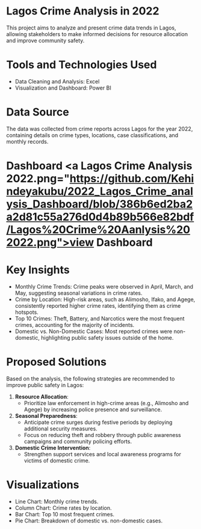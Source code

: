 # Lagos Crime Analysis in 2022 
This project aims to analyze and present crime data trends in Lagos, allowing stakeholders to make informed decisions for resource allocation and improve community safety.
# Tools and Technologies Used
- Data Cleaning and Analysis: Excel
- Visualization and Dashboard: Power BI
# Data Source
The data was collected from crime reports across Lagos for the year 2022, containing details on crime types, locations, case classifications, and monthly records.
# Dashboard <a Lagos Crime Analysis 2022.png="https://github.com/Kehindeyakubu/2022_Lagos_Crime_analysis_Dashboard/blob/386b6ed2ba2a2d81c55a276d0d4b89b566e82bdf/Lagos%20Crime%20Aanlysis%202022.png">view Dashboard</a>
# Key Insights
- Monthly Crime Trends: Crime peaks were observed in April, March, and May, suggesting seasonal variations in crime rates.
- Crime by Location: High-risk areas, such as Alimosho, Ifako, and Agege, consistently reported higher crime rates, identifying them as crime hotspots.
- Top 10 Crimes: Theft, Battery, and Narcotics were the most frequent crimes, accounting for the majority of incidents.
- Domestic vs. Non-Domestic Cases: Most reported crimes were non-domestic, highlighting public safety issues outside of the home.

# Proposed Solutions
Based on the analysis, the following strategies are recommended to improve public safety in Lagos:
1. **Resource Allocation**:
    - Prioritize law enforcement in high-crime areas (e.g., Alimosho and Agege) by increasing police presence and surveillance.
2. **Seasonal Preparedness**:
    - Anticipate crime surges during festive periods by deploying additional security measures.
    - Focus on reducing theft and robbery through public awareness campaigns and community policing efforts.
3. **Domestic Crime Intervention**:
    - Strengthen support services and local awareness programs for victims of domestic crime.
# Visualizations
- Line Chart: Monthly crime trends.
- Column Chart: Crime rates by location.
- Bar Chart: Top 10 most frequent crimes.
- Pie Chart: Breakdown of domestic vs. non-domestic cases.
